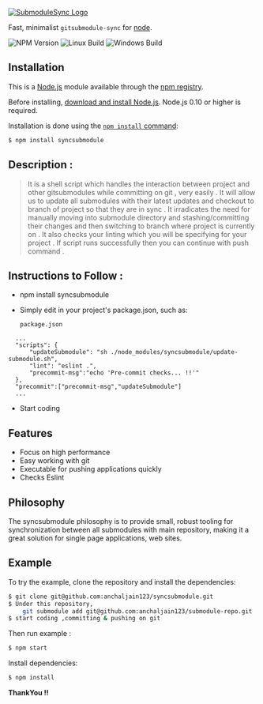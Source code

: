 [![SubmoduleSync Logo](https://i.imgur.com/YHmEmrs.png?1)]()

  Fast, minimalist  `gitsubmodule-sync` for [node](http://nodejs.org).

  ![NPM Version][npm-image]
  ![Linux Build][travis-image]
  ![Windows Build][appveyor-image]

## Installation

This is a [Node.js](https://nodejs.org/en/) module available through the
[npm registry](https://www.npmjs.com/).

Before installing, [download and install Node.js](https://nodejs.org/en/download/).
Node.js 0.10 or higher is required.

Installation is done using the
[`npm install` command](https://docs.npmjs.com/getting-started/installing-npm-packages-locally):

```bash
$ npm install syncsubmodule
```

## Description :

  > It is a shell script which handles the interaction between project and other gitsubmodules while committing on git , very easily . It will allow us to
  update all submodules with their latest updates and checkout to branch of project so that they are in sync .
  It irradicates the need for manually moving into submodule directory and stashing/committing their changes and then switching to branch where
  project is currently on . It also checks your linting which you will be specifying for your project . If script runs
  successfully then you can continue with push command .


## Instructions to Follow :

  * npm install syncsubmodule
  * Simply edit in your project's package.json, such as:

    `package.json`

  ```
    ...
    "scripts": {
        "updateSubmodule": "sh ./node_modules/syncsubmodule/update-submodule.sh",
        "lint": "eslint .",
        "precommit-msg":"echo 'Pre-commit checks... !!'"
    },
    "precommit":["precommit-msg","updateSubmodule"]
    ...
  ```

  * Start coding

## Features

  * Focus on high performance
  * Easy working with git
  * Executable for pushing applications quickly
  * Checks Eslint

## Philosophy

  The syncsubmodule philosophy is to provide small, robust tooling for synchronization between all submodules
  with main repository, making it a great solution for single page applications, web sites.

## Example

  To try the example, clone the repository and install the dependencies:

```bash
$ git clone git@github.com:anchaljain123/syncsubmodule.git
$ Under this repository,
    git submodule add git@github.com:anchaljain123/submodule-repo.git
$ start coding ,committing & pushing on git
```

  Then run example :

```bash
$ npm start
```
Install dependencies:

```bash
$ npm install
```

**ThankYou !!**

[npm-image]: https://img.shields.io/npm/v/express.svg
[travis-image]: https://img.shields.io/travis/expressjs/express/master.svg?label=linux
[appveyor-image]: https://img.shields.io/appveyor/ci/dougwilson/express/master.svg?label=windows



